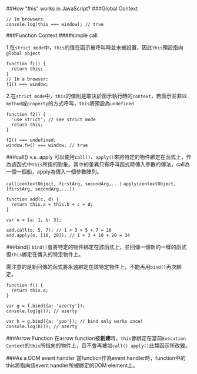 ##How "this" works in JavaScript?
###Global Context
```
// In browsers
console.log(this === window); // true
```
###Function Context
####simple call

1.在`strict mode`中，`this`的值在函示被呼叫時並未被設置，因此`this`預設指向`global object`

```
function f1() {
  return this;
}
// In a browser:
f1() === window;
```

2.在`strict mode`中，`this`的值則是取決於函示執行時的`context`，若函示並非以`method`或`property`的方式呼叫，`this`將預設為`undefined`

```
function f2() {
  'use strict'; // see strict mode
  return this;
}

f2() === undefined;
window.fw() === window; // true
```

###call() v.s. apply
可以使用`call()`、`apply()`來將特定的物件綁定在函式上，作為該函式中`this`所指的對象。其中的差異只有呼叫函式時傳入參數的傳法，call為一個一個船，apply為傳入一個參數陣列。

`call(contextObject, firstArg, secondArg,...)`
`apply(contextObject, [firstArg, secondArg,...])`

```
function add(c, d) {
  return this.a + this.b + c + d;
}

var o = {a: 1, b: 3};

add.call(o, 5, 7); // 1 + 3 + 5 + 7 = 16
add.apply(o, [10, 20]); // 1 + 3 + 10 + 20 = 34
```

###bind()
`bind()`會將特定的物件綁定在該函式上，並回傳一個新的一樣的函式但`this`綁定在傳入的特定物件上。

需注意的是新回傳的函式將永遠綁定在該特定物件上，不能再用`bind()`再次綁定。

```
function f() {
  return this.a;
}

var g = f.bind({a: 'azerty'});
console.log(g()); // azerty

var h = g.bind({a: 'yoo'}); // bind only works once!
console.log(h()); // azerty
```

###Arrow Function
在arrow function被**創建**時，`this`會綁定在當前`Execution Context`的`this`所指向的物件上，且不會再被如`call() apply()`此類函示所改變。

###As a DOM event handler
當function作為event handler時，function中的this將指向該event handler所被綁定的DOM element上。
